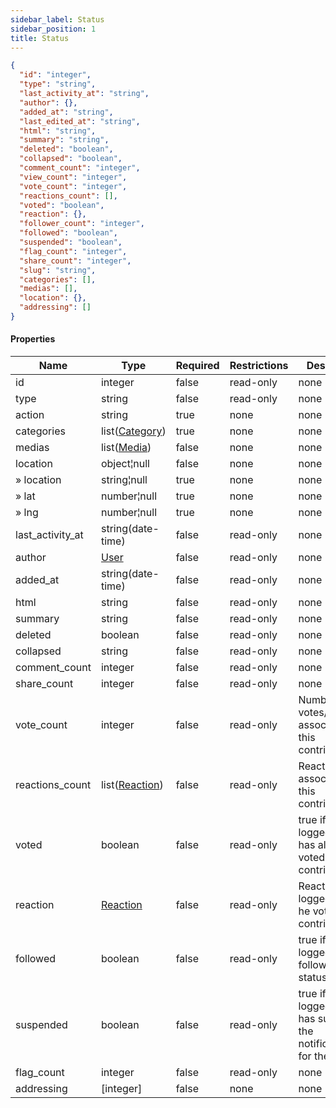 ```yaml
---
sidebar_label: Status
sidebar_position: 1
title: Status
---
```


```json
{
  "id": "integer",
  "type": "string",
  "last_activity_at": "string",
  "author": {},
  "added_at": "string",
  "last_edited_at": "string",
  "html": "string",
  "summary": "string",
  "deleted": "boolean",
  "collapsed": "boolean",
  "comment_count": "integer",
  "view_count": "integer",
  "vote_count": "integer",
  "reactions_count": [],
  "voted": "boolean",
  "reaction": {},
  "follower_count": "integer",
  "followed": "boolean",
  "suspended": "boolean",
  "flag_count": "integer",
  "share_count": "integer",
  "slug": "string",
  "categories": [],
  "medias": [],
  "location": {},
  "addressing": []
}

```

#### Properties

| Name             | Type                                                     | Required | Restrictions | Description                                                            |
|------------------|----------------------------------------------------------|----------|--------------|------------------------------------------------------------------------|
| id               | integer                                                  | false    | read-only    | none                                                                   |
| type             | string                                                   | false    | read-only    | none                                                                   |
| action           | string                                                   | true     | none         | none                                                                   |
| categories       | list([Category](/docs/apireference/v2/schemas/category)) | true     | none         | none                                                                   |
| medias           | list([Media](/docs/apireference/v2/schemas/media))       | false    | none         | none                                                                   |
| location         | object¦null                                              | false    | none         | none                                                                   |
| » location       | string¦null                                              | true     | none         | none                                                                   |
| » lat            | number¦null                                              | true     | none         | none                                                                   |
| » lng            | number¦null                                              | true     | none         | none                                                                   |
| last_activity_at | string(date-time)                                        | false    | read-only    | none                                                                   |
| author           | [User](/docs/apireference/v2/schemas/user)               | false    | read-only    | none                                                                   |
| added_at         | string(date-time)                                        | false    | read-only    | none                                                                   |
| html             | string                                                   | false    | read-only    | none                                                                   |
| summary          | string                                                   | false    | read-only    | none                                                                   |
| deleted          | boolean                                                  | false    | read-only    | none                                                                   |
| collapsed        | string                                                   | false    | read-only    | none                                                                   |
| comment_count    | integer                                                  | false    | read-only    | none                                                                   |
| share_count      | integer                                                  | false    | read-only    | none                                                                   |
| vote_count       | integer                                                  | false    | read-only    | Number of votes/reactions associated to this contribution              |
| reactions_count  | list([Reaction](/docs/apireference/v2/schemas/reaction)) | false    | read-only    | Reactions associated to this contribution                              |
| voted            | boolean                                                  | false    | read-only    | true if the logged user has already voted this contribution            |
| reaction         | [Reaction](/docs/apireference/v2/schemas/reaction)       | false    | read-only    | Reaction of the logged user (if he voted this contribution)            |
| followed         | boolean                                                  | false    | read-only    | true if the logged user follows the status                             |
| suspended        | boolean                                                  | false    | read-only    | true if the logged user has suspended the notifications for the status |
| flag_count       | integer                                                  | false    | read-only    | none                                                                   |
| addressing       | [integer]                                                | false    | none         | none                                                                   |

